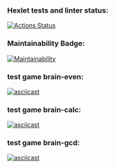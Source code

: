### Hexlet tests and linter status:
[![Actions Status](https://github.com/Svarojichh/python-project-49/workflows/hexlet-check/badge.svg)](https://github.com/Svarojichh/python-project-49/actions)
### Maintainability Badge:
[![Maintainability](https://api.codeclimate.com/v1/badges/30cede35bb03df53d814/maintainability)](https://codeclimate.com/github/Svarojichh/python-project-49/maintainability)
### test game brain-even:
[![asciicast](https://asciinema.org/a/b91O766RpbQxD2cN9X1fn4QZL.svg)](https://asciinema.org/a/b91O766RpbQxD2cN9X1fn4QZL)
### test game brain-calc:
[![asciicast](https://asciinema.org/a/wD8sDLQWp8JWzs7T4BVD3P6f6.svg)](https://asciinema.org/a/wD8sDLQWp8JWzs7T4BVD3P6f6)
### test game brain-gcd:
[![asciicast](https://asciinema.org/a/gdpfHuzlCGYBbVOv4PQ5GZn7l.svg)](https://asciinema.org/a/gdpfHuzlCGYBbVOv4PQ5GZn7l)

